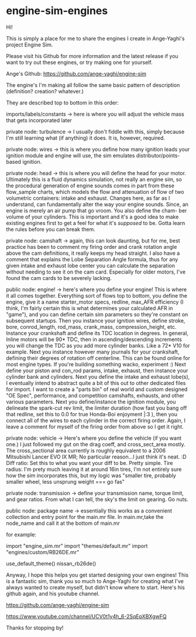 # engine-sim-engines

Hi!

This is simply a place for me to share the engines I create in Ange-Yaghi's project Engine Sim. 

Please visit his Github for more information and the latest release if you want to try out these engines, or try making one for yourself. 

Ange's Github: https://github.com/ange-yaghi/engine-sim

The engine's I'm making all follow the same basic pattern of description (definition? creation? whatever.)

They are described top to bottom in this order:

imports/labels/constants -> here is where you will adjust the vehicle mass that gets incorporated later

private node: turbulence -> I usually don't fiddle with this, simply because I'm still learning what (if anything) it does. It is, however, required.

private node: wires -> this is where you define how many ignition leads your ignition module and engine will use, the sim emulates distributor/points-based ignition.

private node: head -> this is where you will define the head for your motor. Ultimately this is a fluid dynamics simulation, not really an engine sim, so the procedural 
  generation of engine sounds comes in part from these flow_sample charts, which models the flow and attenuation of flow of two volumetric containers: intake and exhaust.
  Changes here, as far as I understand, can fundamentally alter the way your engine sounds. Since, an engine is merely an air pump that go vroom. You also define the cham-
  ber volume of your cylinders. This is important and it's a good idea to make existing engines first to get a feel for what it's *supposed* to be. Gotta learn the rules
  before you can break them.
  
private node: camshaft -> again, this can look daunting, but for me, best practice has been to comment my firing order and crank rotation angle above the cam definitions,
  it really keeps my head straight. I also have a comment that explains the Lobe Separation Angle formula, thus for any given intake and exhaust lobe center you can calculate
  the separation without needing to see it on the cam card. Especially for older motors, I've found the cam cards to be severely lacking.
  
public node: engine! -> here's where you define your engine! This is where it all comes together. Everything sort of flows top to bottom, you define the engine, give it a name
  starter_motor specs, redline, max_AFR efficiency (I think, I'm fairly certain this is what determines your calculated AFR in "game"), and you can define certain sim parameters
  so they're constant on subsequent startups. Then you instance your ignition wires, define stroke, bore, conrod_length, rod_mass, crank_mass, compression_height, etc. Instance
  your crankshaft and define its TDC location in degrees. In general, Inline motors will be 90* TDC, then in ascending/descending increments you will change the TDC as you add more
  cylinder banks. Like a 72* V10 for example. Next you instance however many journals for your crankshaft, defining their degrees of rotation off centerline. This can be found online
  for most engine types. If you're building something wacko, experiment :) Next define your piston and con_rod params, intake, exhaust, then instance your cylinder bank and cylinders.
  Next you define the intake and exhaust lobe(s), I eventually intend to abstract quite a bit of this out to other dedicated files for import. I want to create a "parts bin" of real world
  and custom designed "OE Spec", performance, and competition camshafts, exhausts, and other various parameters. Next you define/instance the ignition module, you delineate the spark-cut rev
  limit, the limiter duration (how fast you bang off that redline, set this to 0.0 for true Honda-Boi enjoyment |:3 ), then you connect all of the wires to each cylinder in the correct firing order. 
  Again, I leave a comment for myself of the firing order from above so I get it right. 
  
private node: vehicle -> Here's where you define the vehicle (if you want one.) I just followed my gut on the drag coeff, and cross_sect_area mostly. The cross_sectional area currently is roughly
  equivalent to a 2006 Mitsubishi Lancer EVO IX MR; No particular reason...I just think it's neat. :D Diff ratio: Set this to what you want your diff to be. Pretty simple. Tire radius:
  I'm prety much leaving it at around 16in tires, I'm not entirely sure how the sim incorporates this, but my logic was "smaller tire, probably smaller wheel, less unsprung weight === go fas"
 
private node: transmission -> define your transmission name, torque limit, and gear ratios. From what I can tell, the sky's the limit on gearing. Go nuts. 

public node: package name -> essentially this works as a convenient collection and entry point for the main.mr file. In main.mr,take the node_name and call it at the bottom of main.mr

for example: 

import "engine_sim.mr"
import "themes/default.mr"
import "engines/custom/RB26DE.mr"

use_default_theme()
nissan_rb26de()

Anyway, I hope this helps you get started designing your own engines! This is a fantastic sim, thank you so much to Ange-Yaghi for creating what I've always wanted to create myself, but didn't know
where to start. Here's his github again, and his youtube channel. 

https://github.com/ange-yaghi/engine-sim

https://www.youtube.com/channel/UCV0t1y4h_6-2SqEpXBXgwFQ

Thanks for stopping by!
